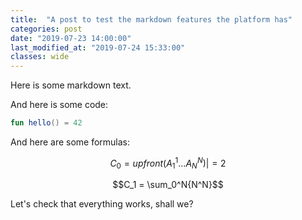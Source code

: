 ```yaml
---
title:  "A post to test the markdown features the platform has"
categories: post
date: "2019-07-23 14:00:00"
last_modified_at: "2019-07-24 15:33:00"
classes: wide
---
```


Here is some markdown text.

And here is some code:

```kotlin
fun hello() = 42
```

And here are some formulas:

$$C_0 = upfront\left(A_1^1 \ldots A_N^N \right) |= 2$$

$$C_1 = \sum_0^N{N^N}$$

Let's check that everything works, shall we?
